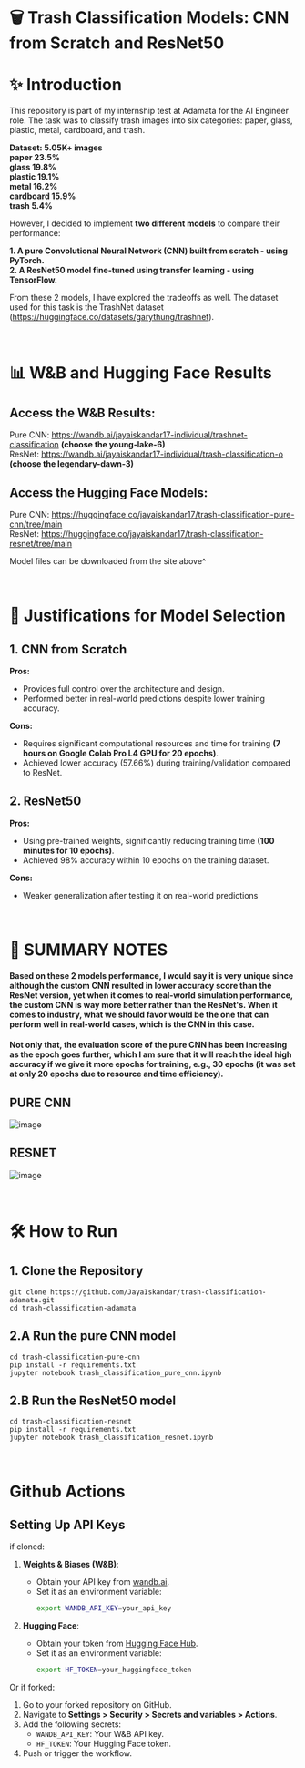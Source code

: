 # 🗑️ Trash Classification Models: CNN from Scratch and ResNet50
# ✨ Introduction
This repository is part of my internship test at Adamata for the AI Engineer role. The task was to classify trash images into six categories: paper, glass, plastic, metal, cardboard, and trash.

**Dataset: 
5.05K+ images <br>
paper 23.5% <br>
glass 19.8% <br>
plastic 19.1% <br>
metal 16.2% <br>
cardboard 15.9% <br>
trash 5.4%**

However, I decided to implement **two different models** to compare their performance:

**1.  A pure Convolutional Neural Network (CNN) built from scratch - using PyTorch. <br>
2. A ResNet50 model fine-tuned using transfer learning - using TensorFlow.**
   
From these 2 models, I have explored the tradeoffs as well. The dataset used for this task is the TrashNet dataset (https://huggingface.co/datasets/garythung/trashnet).

<br> 

# 📊 W&B and Hugging Face Results
## Access the W&B Results:
Pure CNN:  https://wandb.ai/jayaiskandar17-individual/trashnet-classification **(choose the young-lake-6)** <br>
ResNet: https://wandb.ai/jayaiskandar17-individual/trash-classification-o **(choose the legendary-dawn-3)**

## Access the Hugging Face Models:
Pure CNN: https://huggingface.co/jayaiskandar17/trash-classification-pure-cnn/tree/main <br>
ResNet: https://huggingface.co/jayaiskandar17/trash-classification-resnet/tree/main

Model files can be downloaded from the site above^

<br> 

# 🧠 **Justifications for Model Selection**
## **1. CNN from Scratch** <br>
**Pros:** <br>
- Provides full control over the architecture and design.  <br>
- Performed better in real-world predictions despite lower training accuracy. <br>

**Cons:** <br>
- Requires significant computational resources and time for training **(7 hours on Google Colab Pro L4 GPU for 20 epochs)**.  <br>
- Achieved lower accuracy (57.66%) during training/validation compared to ResNet.  <br>

## **2. ResNet50** <br>
**Pros:** <br>
- Using pre-trained weights, significantly reducing training time **(100 minutes for 10 epochs)**.  <br>
- Achieved 98% accuracy within 10 epochs on the training dataset. <br>

**Cons:** <br>
- Weaker generalization after testing it on real-world predictions

<br> 

# 📝 **SUMMARY NOTES**
#### **Based on these 2 models performance, I would say it is very unique since although the custom CNN resulted in lower accuracy score than the ResNet version, yet when it comes to real-world simulation performance, the custom CNN is way more better rather than the ResNet's. When it comes to industry, what we should favor would be the one that can perform well in real-world cases, which is the CNN in this case.**

#### **Not only that, the evaluation score of the pure CNN has been increasing as the epoch goes further, which I am sure that it will reach the ideal high accuracy if we give it more epochs for training, e.g., 30 epochs (it was set at only 20 epochs due to resource and time efficiency).**

## **PURE CNN**
![image](https://github.com/user-attachments/assets/3b50401a-0559-4043-adcf-00a034e32acf)

## **RESNET**
![image](https://github.com/user-attachments/assets/6222dca1-1b18-4e66-99cd-9a44b78f961a)

<br> 

# 🛠️ **How to Run**
## **1. Clone the Repository**
```git clone https://github.com/JayaIskandar/trash-classification-adamata.git``` <br>
```cd trash-classification-adamata```

## **2.A Run the pure CNN model**
```cd trash-classification-pure-cnn``` <br>
```pip install -r requirements.txt``` <br>
```jupyter notebook trash_classification_pure_cnn.ipynb```

## **2.B Run the ResNet50 model**
```cd trash-classification-resnet``` <br>
```pip install -r requirements.txt``` <br>
```jupyter notebook trash_classification_resnet.ipynb```

<br>

# Github Actions
## Setting Up API Keys
if cloned:
1. **Weights & Biases (W&B)**:
   - Obtain your API key from [wandb.ai](https://wandb.ai/settings).
   - Set it as an environment variable:
     ```bash
     export WANDB_API_KEY=your_api_key
     ```

2. **Hugging Face**:
   - Obtain your token from [Hugging Face Hub](https://huggingface.co/settings/tokens).
   - Set it as an environment variable:
     ```bash
     export HF_TOKEN=your_huggingface_token
     ```
     
Or if forked:
1. Go to your forked repository on GitHub.
2. Navigate to **Settings > Security > Secrets and variables > Actions**.
3. Add the following secrets:
   - `WANDB_API_KEY`: Your W&B API key.
   - `HF_TOKEN`: Your Hugging Face token.
4. Push or trigger the workflow.
